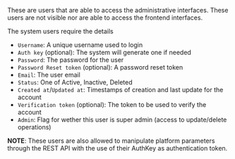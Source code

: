 These are users that are able to access the administrative interfaces. These
users are not visible nor are able to access the frontend interfaces.

The system users require the details
* `Username`: A unique username used to login
* `Auth key` (optional): The system will generate one if needed
* `Password`: The password for the user
* `Password Reset token` (optional): A password reset token
* `Email`: The user email
* `Status`: One of Active, Inactive, Deleted
* `Created at`/`Updated at`: Timestamps of creation and last update for the account
* `Verification token` (optional): The token to be used to verify the account
* `Admin`: Flag for wether this user is super admin (access to update/delete operations)

**NOTE**: These users are also allowed to manipulate platform parameters through the REST API with the use of their AuthKey as authentication token.
